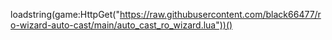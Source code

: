 loadstring(game:HttpGet("https://raw.githubusercontent.com/black66477/ro-wizard-auto-cast/main/auto_cast_ro_wizard.lua"))()
